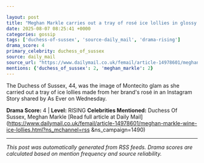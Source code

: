 ```yaml
---

layout: post
title: "Meghan Markle carries out a tray of rosé ice lollies in glossy new As Ever promo - after launching latest collection of wine on her birthday"
date: 2025-08-07 08:25:41 +0000
categories: gossip
tags: ['duchess-of-sussex', 'source-daily_mail', 'drama-rising']
drama_score: 4
primary_celebrity: duchess_of_sussex
source: daily_mail
source_url: "https://www.dailymail.co.uk/femail/article-14978601/meghan-markle-wine-ice-lollies.html?ns_mchannel=rss&1490&campaign=1490"
mentions: {'duchess_of_sussex': 2, 'meghan_markle': 2}
---
```


The Duchess of Sussex, 44, was the image of Montecito glam as she carried out a tray of ice lollies made from her brand's rosé in an Instagram Story shared by As Ever on Wednesday.

**Drama Score:** 4 | **Level:** RISING **Celebrities Mentioned:** Duchess Of Sussex, Meghan Markle [Read full article at Daily Mail](https://www.dailymail.co.uk/femail/article-14978601/meghan-markle-wine-ice-lollies.html?ns_mchannel=rss &ns_campaign=1490)

---

*This post was automatically generated from RSS feeds. Drama scores are calculated based on mention frequency and source reliability.*